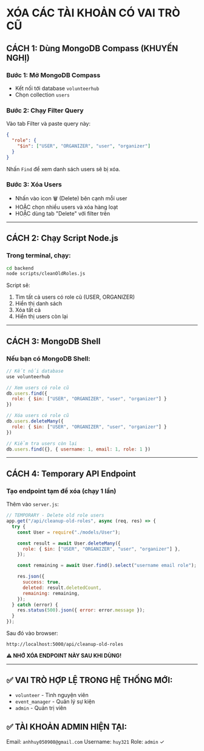 # XÓA CÁC TÀI KHOẢN CÓ VAI TRÒ CŨ

## CÁCH 1: Dùng MongoDB Compass (KHUYẾN NGHỊ)

### Bước 1: Mở MongoDB Compass

- Kết nối tới database `volunteerhub`
- Chọn collection `users`

### Bước 2: Chạy Filter Query

Vào tab Filter và paste query này:

```json
{
  "role": {
    "$in": ["USER", "ORGANIZER", "user", "organizer"]
  }
}
```

Nhấn `Find` để xem danh sách users sẽ bị xóa.

### Bước 3: Xóa Users

- Nhấn vào icon 🗑️ (Delete) bên cạnh mỗi user
- HOẶC chọn nhiều users và xóa hàng loạt
- HOẶC dùng tab "Delete" với filter trên

---

## CÁCH 2: Chạy Script Node.js

### Trong terminal, chạy:

```bash
cd backend
node scripts/cleanOldRoles.js
```

Script sẽ:

1. Tìm tất cả users có role cũ (USER, ORGANIZER)
2. Hiển thị danh sách
3. Xóa tất cả
4. Hiển thị users còn lại

---

## CÁCH 3: MongoDB Shell

### Nếu bạn có MongoDB Shell:

```javascript
// Kết nối database
use volunteerhub

// Xem users có role cũ
db.users.find({
  role: { $in: ["USER", "ORGANIZER", "user", "organizer"] }
})

// Xóa users có role cũ
db.users.deleteMany({
  role: { $in: ["USER", "ORGANIZER", "user", "organizer"] }
})

// Kiểm tra users còn lại
db.users.find({}, { username: 1, email: 1, role: 1 })
```

---

## CÁCH 4: Temporary API Endpoint

### Tạo endpoint tạm để xóa (chạy 1 lần)

Thêm vào `server.js`:

```javascript
// TEMPORARY - Delete old role users
app.get("/api/cleanup-old-roles", async (req, res) => {
  try {
    const User = require("./models/User");

    const result = await User.deleteMany({
      role: { $in: ["USER", "ORGANIZER", "user", "organizer"] },
    });

    const remaining = await User.find().select("username email role");

    res.json({
      success: true,
      deleted: result.deletedCount,
      remaining: remaining,
    });
  } catch (error) {
    res.status(500).json({ error: error.message });
  }
});
```

Sau đó vào browser:

```
http://localhost:5000/api/cleanup-old-roles
```

**⚠️ NHỚ XÓA ENDPOINT NÀY SAU KHI DÙNG!**

---

## ✅ VAI TRÒ HỢP LỆ TRONG HỆ THỐNG MỚI:

- `volunteer` - Tình nguyện viên
- `event_manager` - Quản lý sự kiện
- `admin` - Quản trị viên

## ✅ TÀI KHOẢN ADMIN HIỆN TẠI:

Email: `anhhuy050908@gmail.com`
Username: `huy321`
Role: `admin` ✓
